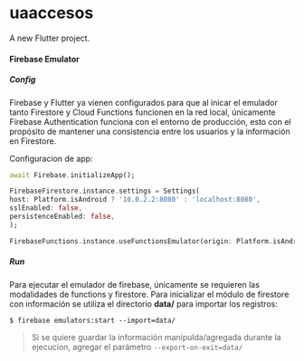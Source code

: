 # uaaccesos

A new Flutter project.

#### Firebase Emulator

##### Config
Firebase y Flutter ya vienen configurados para que al inicar el emulador tanto Firestore y Cloud Functions funcionen en la red local, únicamente Firebase Authentication funciona con el entorno de producción, esto con el propósito de mantener una consistencia entre los usuarios y la información en Firestore.

Configuracion de app:
```dart
await Firebase.initializeApp();

FirebaseFirestore.instance.settings = Settings(
host: Platform.isAndroid ? '10.0.2.2:8080' : 'localhost:8080',
sslEnabled: false,
persistenceEnabled: false,
);

FirebaseFunctions.instance.useFunctionsEmulator(origin: Platform.isAndroid ? 'http://10.0.2.2:5001' : 'http://localhost:5001');
``` 

##### Run
Para ejecutar el emulador de firebase, únicamente se requieren las modalidades de functions y firestore. Para inicializar el módulo de firestore con información se utiliza el directorio **data/** para importar los registros:
```console
$ firebase emulators:start --import=data/
```

> Si se quiere guardar la información manipulda/agregada durante la ejecucion, agregar el parámetro ```--export-on-exit=data/```
